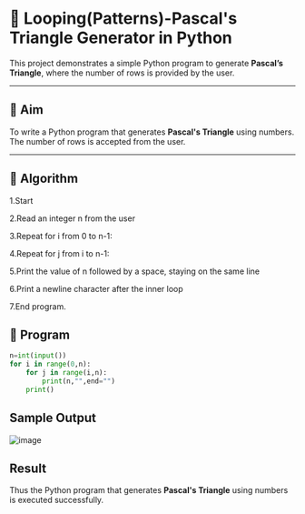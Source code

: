# 🔺 Looping(Patterns)-Pascal's Triangle Generator in Python

This project demonstrates a simple Python program to generate **Pascal’s Triangle**, where the number of rows is provided by the user.

---

## 🎯 Aim

To write a Python program that generates **Pascal's Triangle** using numbers. The number of rows is accepted from the user.

---

## 🧠 Algorithm

1.Start

2.Read an integer n from the user

3.Repeat for i from 0 to n-1:

4.Repeat for j from i to n-1:

5.Print the value of n followed by a space, staying on the same line

6.Print a newline character after the inner loop

7.End program.


## 🧪 Program
```python
n=int(input())
for i in range(0,n):
    for j in range(i,n):
        print(n,"",end="")
    print()

```
## Sample Output
![image](https://github.com/user-attachments/assets/a1cf7bed-c40b-427d-85d4-fa0c8669b9c0)

## Result
Thus the Python program that generates **Pascal's Triangle** using numbers is executed successfully.
